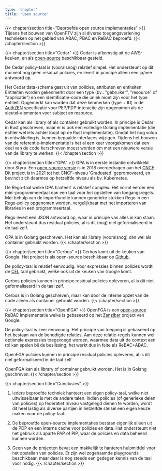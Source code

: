 ```yaml
---
type: 'chapter'
title: "Open source"
---
```

{{< chapter/section title="Beproefde open source implementaties" >}}
Tijdens het bouwen van OpenFTV zijn al diverse toegangsverlening technieken
op het gebied van ABAC, PBAC en ReBAC beproefd.
{{< /chapter/section >}}

{{< chapter/section title="Cedar" >}}
Cedar is afkomstig uit de AWS-keuken, en als [open-source](https://www.cedarpolicy.com/en) beschikbaar gesteld.

De Cedar policy-taal is (vooralsnog) relatief simpel.
Het ondersteunt op dit moment nog geen residual policies,
en levert in principe alleen een ja/nee antwoord op.

Het Cedar data-schema gaat uit van policies, attributen en entiteiten.
Entiteiten worden gekenmerkt door een type (bv.: "gebruiker", "resource" of "applicatie")
en een identificatie-code die uniek moet zijn voor het type entiteit.
Opgemerkt kan worden dat deze kenmerken (type + ID) in de [AuthZEN](https://openid.net/wg/authzen/) specificatie voor PEP/PDP-interactie
zijn opgenomen als de sleutel-elementen voor subject en resource.

Cedar kan als library of als container gebruikt worden.
In principe is Cedar in Rust geschreven,
maar er is ook een volledige Golang implementatie (die echter wel iets achter loopt op de Rust implementatie).
Omdat het nog volop in ontwikkeling is, kunnen bepaalde interfaces wijzigen.
Tijdens het bouwen van de referentie-implementatie is het al een keer voorgekomen
dat een deel van de code herschreven moest worden om met een nieuwere versie van de library te werken.
{{< /chapter/section >}}

{{< chapter/section title="OPA" >}}
OPA is in eerste instantie ontwikkeld door Styra.
Een [open-source versie](https://github.com/open-policy-agent/opa) is in 2018 overgedragen aan het [CNCF](https://www.cncf.io/projects/open-policy-agent-opa/).
Dit project is in 2021 tot het CNCF-niveau 'Graduated' gepromoveerd, en bevindt zich daarmee op hetzelfde niveau als bv. Kubernetes.

De Rego-taal welke OPA hanteert is relatief complex.
Het vormt eerder een mini-programmeertaal dan een taal voor het opstellen van toegangsregels.
Met behulp van de importfunctie kunnen generieke stukken Rego in een Rego-policy opgenomen worden,
vergelijkbaar met het importeren van libraries in een programmeertaal.

Rego levert een JSON antwoord op, waar in principe van alles in kan staan.
Het ondersteunt dus residual policies, al is dit (nog) niet geformaliseerd in de taal zelf.

OPA is in Golang geschreven.
Het kan als library (vooralsnog) dan wel als container gebruikt worden.
{{< /chapter/section >}}

{{< chapter/section title="Cerbos" >}}
Cerbos komt uit de keuken van Google.
Het project is als open-source beschikbaar op [Github](https://github.com/cerbos/cerbos).

De policy-taal is relatief eenvoudig.
Voor expressies binnen policies wordt de [CEL](https://cel.dev/) taal gebruikt, welke ook uit de keuken van Google komt.

Cerbos policies kunnen in principe residual policies opleveren, al is dit niet geformaliseerd in de taal zelf.

Cerbos is in Golang geschreven, maar kan door de interne opzet van de code alleen als container gebruikt worden.
{{< /chapter/section >}}

{{< chapter/section title="OpenFGA" >}}
OpenFGA is een [open-source](https://openfga.dev/) ReBAC implementatie welke is gebaseerd op het [Zanzibar](https://zanzibar.academy/) project van Google.

De policy-taal is zeer eenvoudig.
Het principe van toegang is gebaseerd op het bestaan van de benodigde relaties.
Aan deze relatie-regels kunnen wel optionele expressies toegevoegd worden,
waarmee data uit de context een rol kan spelen bij de beslissing; het werkt dus in feite als ReBAC+ABAC.

OpenFGA policies kunnen in principe residual policies opleveren, al is dit niet geformaliseerd in de taal zelf.

OpenFGA kan als library of container gebruikt worden.
Het is in Golang geschreven.
{{< /chapter/section >}}

{{< chapter/section title="Conclusies" >}}
1. Iedere beproefde techniek hanteert een eigen policy-taal, welke niet uitwisselbaar is met de andere talen.
   Indien policies (of generieke delen van policies) op federatief niveau vastgelegd dienen te worden,
   wordt dit heel lastig als diverse partijen in hetzelfde stelsel een eigen keuze maken voor de policy-taal.

2. De beproefde open-source implementaties bestaan eigenlijk alleen uit de PDP en een interne cache voor policies en data.
   Het ondersteunt niet het gebruik als aparte PAP of PIP, waar de policies en data beheerd kunnen worden.

3. Geen van de projecten bevat een makkelijk te hanteren hulpmiddel voor het opstellen van policies.
   Er zijn wel zogenaamde playgrounds beschikbaar, maar daar is nog steeds een gedegen kennis van de taal voor nodig.
{{< /chapter/section >}}

